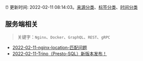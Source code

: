 :alarm_clock: 更新时间: 2022-02-11 08:14:03。[来源分类](../README.md)、[标签分类](../TAGS.md)、[时间分类](../TIMELINE.md)

## 服务端相关


> 关键字：`Nginx`、`Docker`、`GraphQL`、`REST`、`gRPC`



- [2022-02-11-nginx-location-匹配问题](https://www.v2ex.com/t/833208) 
- [2022-02-11-Trino（Presto-SQL）新版本发布！](https://toutiao.io/k/v03xfke) 